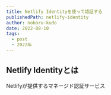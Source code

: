 ```yaml
---
title: Netlify Identityを使って認証する
publishedPath: netlify-identity
author: noboru-kudo
date: 2022-08-10
tags:
  - post
  - 2022年
---
```

## Netlify Identityとは

Netlifyが提供するマネージド認証サービス